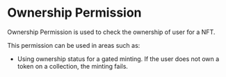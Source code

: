 # Ownership Permission

Ownership Permission is used to check the ownership of user for a NFT.

This permission can be used in areas such as:

- Using ownership status for a gated minting. If the user does not own a token on a collection, the minting fails.